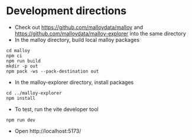# Development directions

- Check out https://github.com/malloydata/malloy and https://github.com/malloydata/malloy-explorer into the same directory
- In the malloy directory, build local malloy packages

```
cd malloy
npm ci
npm run build
mkdir -p out
npm pack -ws --pack-destination out
```

- In the malloy-explorer directory, install packages

```
cd ../malloy-explorer
npm install
```

- To test, run the vite developer tool

```
npm run dev
```

- Open http://localhost:5173/
